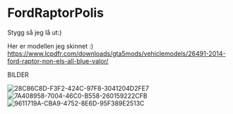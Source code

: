 # FordRaptorPolis
Stygg så jeg lå ut:)

Her er modellen jeg skinnet :) https://www.lcpdfr.com/downloads/gta5mods/vehiclemodels/26491-2014-ford-raptor-non-els-all-blue-valor/

BILDER

![28C86C8D-F3F2-424C-97F8-3041204D2FE7](https://user-images.githubusercontent.com/95985614/173788746-15c2376a-4312-4afc-b55a-f966c86bb5f7.jpg)
![7A408958-7004-46C0-B558-260159222CFB](https://user-images.githubusercontent.com/95985614/173788765-8e38e0e7-e158-4a31-aabb-885a1766a6cf.jpg)
![9611719A-CBA9-4752-8E6D-95F389E2513C](https://user-images.githubusercontent.com/95985614/173788779-2a379ad8-f299-4646-ad7b-493a824aa127.jpg)
